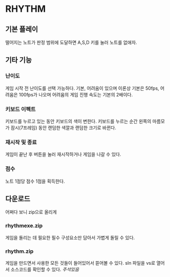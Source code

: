 # RHYTHM
## 기본 플레이
떨어지는 노트가 판정 범위에 도달하면 A,S,D 키를 눌러 노트를 없애자.

## 기타 기능
### 난이도
게임 시작 전 난이도를 선택 가능하다.
기본, 어려움이 있으며 이론상 기본은 50fps, 어려움은 100fps가 나오며 어려움의 게임 진행 속도는 기본의 2배이다.
### 키보드 이펙트
키보드를 누르고 있는 동안 키보드의 색이 변한다.
키보드를 누르는 순간 왼쪽의 마름모가 잠시(7프레임) 동안 랜덤한 색깔과 랜덤한 크기로 바뀐다.
### 재시작 및 종료
게임이 끝난 후 버튼을 눌러 재시작하거나 게임을 나갈 수 있다.
### 점수
노트 1점당 점수 1점을 획득한다.

## 다운로드
어쩌다 보니 zip으로 올리게 
### rhythmexe.zip
게임을 돌리는 데 필요한 필수 구성요소만 담아서 가볍게 돌릴 수 있다.
### rhythm.zip
게임을 만드면서 사용한 모든 것들이 들어있어서 뜯어볼 수 있다.
sln 파일을 vs로 열어서 소스코드를 확인할 수 있다.
*주석있음*
